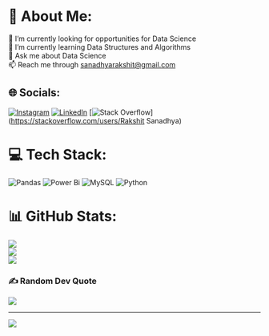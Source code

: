 # 💫 About Me:
🔭 I’m currently looking for opportunities for Data Science<br>🌱 I’m currently learning Data Structures and Algorithms<br>💬 Ask me about Data Science<br>📫 Reach me through sanadhyarakshit@gmail.com


## 🌐 Socials:
[![Instagram](https://img.shields.io/badge/Instagram-%23E4405F.svg?logo=Instagram&logoColor=white)](https://instagram.com/rakshit_sanadhya) [![LinkedIn](https://img.shields.io/badge/LinkedIn-%230077B5.svg?logo=linkedin&logoColor=white)](https://linkedin.com/in/rakshit-sanadhya) [![Stack Overflow](https://img.shields.io/badge/-Stackoverflow-FE7A16?logo=stack-overflow&logoColor=white)](https://stackoverflow.com/users/Rakshit Sanadhya) 

# 💻 Tech Stack:
![Pandas](https://img.shields.io/badge/pandas-%23150458.svg?style=for-the-badge&logo=pandas&logoColor=white) ![Power Bi](https://img.shields.io/badge/power_bi-F2C811?style=for-the-badge&logo=powerbi&logoColor=black) ![MySQL](https://img.shields.io/badge/mysql-4479A1.svg?style=for-the-badge&logo=mysql&logoColor=white) ![Python](https://img.shields.io/badge/python-3670A0?style=for-the-badge&logo=python&logoColor=ffdd54)
# 📊 GitHub Stats:
![](https://github-readme-stats.vercel.app/api?username=Rakshit-Sanadhya&theme=dark&hide_border=false&include_all_commits=true&count_private=false)<br/>
![](https://github-readme-streak-stats.herokuapp.com/?user=Rakshit-Sanadhya&theme=dark&hide_border=false)<br/>
![](https://github-readme-stats.vercel.app/api/top-langs/?username=Rakshit-Sanadhya&theme=dark&hide_border=false&include_all_commits=true&count_private=false&layout=compact)

### ✍️ Random Dev Quote
![](https://quotes-github-readme.vercel.app/api?type=horizontal&theme=radical)

---
[![](https://visitcount.itsvg.in/api?id=Rakshit-Sanadhya&icon=0&color=0)](https://visitcount.itsvg.in)

<!-- Proudly created with GPRM ( https://gprm.itsvg.in ) -->
